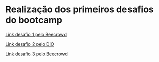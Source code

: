 # Realização dos primeiros desafios do bootcamp

[Link desafio 1 pelo Beecrowd](https://www.beecrowd.com.br/judge/pt/problems/view/1005)

[Link desafio 2 pelo DIO](https://web.dio.me/coding/desafios-iniciais-gft-start-4-java/algorithm/exibindo-numeros-pares?back=/track/gft-start-4-java)

[Link desafio 3 pelo Beecrowd](https://www.beecrowd.com.br/judge/pt/problems/view/1087)
